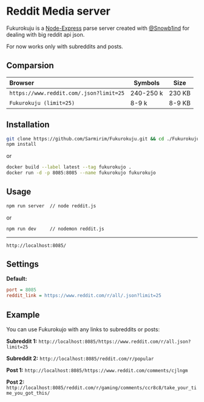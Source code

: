 # Reddit Media server

Fukurokuju is a [Node-Express](https://expressjs.com) parse server created with [@Snowb1ind](https://github.com/Snowb1ind) for dealing with big reddit api json.

For now works only with subreddits and posts.

## Comparsion

|Browser                                     |Symbols     |Size    |
|:------------------------------------------|------------|--------|
| `https://www.reddit.com/.json?limit=25`   |  240-250 k | 230 KB |
| `Fukurokuju (limit=25)`                   |    8-9 k   | 8-9 KB |

## Installation

```bash
git clone https://github.com/Sarmirim/Fukurokuju.git && cd ./Fukurokuju
npm install
```

or

```bash
docker build --label latest --tag fukurokujo .
docker run -d -p 8085:8085 --name fukurokujo fukurokujo
```

## Usage

```bash
npm run server  // node reddit.js
```

or

```bash
npm run dev     // nodemon reddit.js
```

---

`http://localhost:8085/`

## Settings

**Default:**

```ini
port = 8085
reddit_link = https://www.reddit.com/r/all/.json?limit=25
```

## Example

You can use Fukurokujo with any links to subreddits or posts:

**Subreddit 1:** `http://localhost:8085/https://www.reddit.com/r/all.json?limit=25`

**Subreddit 2:** `http://localhost:8085/reddit.com/r/popular`

**Post 1:** `http://localhost:8085/https://www.reddit.com/comments/cjlngm`

**Post 2:** `http://localhost:8085/reddit.com/r/gaming/comments/ccr8c8/take_your_time_you_got_this/`
